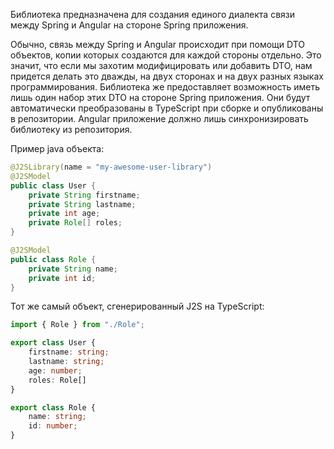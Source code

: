 Библиотека предназначена для создания единого диалекта связи между Spring и Angular на стороне Spring приложения.

Обычно, связь между Spring и Angular происходит при помощи DTO объектов, копии которых создаются для каждой стороны отдельно. 
Это значит, что если мы захотим модифицировать или добавить DTO, нам придется делать это дважды, на двух сторонах и на двух разных языках программирования.
Библиотека же предоставляет возможность иметь лишь один набор этих DTO на стороне Spring приложения.
Они будут автоматически преобразованы в TypeScript при сборке и опубликованы в репозитории.
Angular приложение должно лишь синхронизировать библиотеку из репозитория.

Пример java объекта:
```java
@J2SLibrary(name = "my-awesome-user-library")
@J2SModel
public class User {
    private String firstname;
    private String lastname;
    private int age;
    private Role[] roles;
}

@J2SModel
public class Role {
    private String name;
    private int id;
}
```

Тот же самый объект, сгенерированный J2S на TypeScript:
```typescript
import { Role } from "./Role";

export class User {
    firstname: string;
    lastname: string;
    age: number;
    roles: Role[]
}

export class Role {
    name: string;
    id: number;
}
```